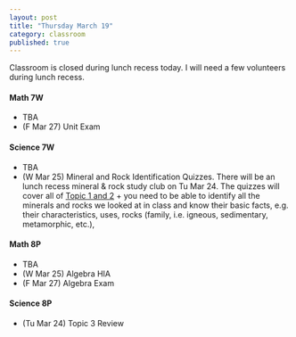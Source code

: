 ```yaml
---
layout: post
title: "Thursday March 19"
category: classroom
published: true
---
```

<div class="alert alert-info" role="alert">
<p>Classroom is closed during lunch recess today. I will need a few volunteers during lunch recess.</p>
</div>

#### Math 7W
* TBA
* (F Mar 27) Unit Exam

#### Science 7W
* TBA
* (W Mar 25) Mineral and Rock Identification Quizzes. There will be an lunch recess mineral & rock study club on Tu Mar 24. The quizzes will cover all of <a href="https://www.dropbox.com/s/wec2619tebjggqd/Science%20Focus%207%20-%20Planet%20Earth%20-%20Topic%201-3.pdf?dl=0">Topic 1 and 2</a> + you need to be able to identify all the minerals and rocks we looked at in class and know their basic facts, e.g. their characteristics, uses, rocks (family, i.e. igneous, sedimentary, metamorphic, etc.), 

#### Math 8P
* TBA
* (W Mar 25) Algebra HIA
* (F Mar 27) Algebra Exam

#### Science 8P
* (Tu Mar 24) Topic 3 Review
